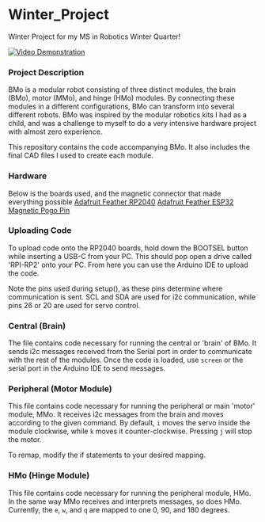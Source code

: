 # Winter_Project
Winter Project for my MS in Robotics Winter Quarter!

[![Video Demonstration](https://www.youtube.com/watch?v=KZacVYFTs9U/0.jpg)](https://www.youtube.com/watch?v=KZacVYFTs9U)

### Project Description
BMo is a modular robot consisting of three distinct modules, the brain (BMo), motor (MMo), and hinge (HMo) modules. By connecting these modules in a different configurations, BMo can transform into several different robots. BMo was inspired by the modular robotics kits I had as a child, and was a challenge to myself to do a very intensive hardware project with almost zero experience.

This repository contains the code accompanying BMo.
It also includes the final CAD files I used to create each module.

### Hardware
Below is the boards used, and the magnetic connector that made everything possible
[Adafruit Feather RP2040](https://www.adafruit.com/product/4884)
[Adafruit Feather ESP32](https://www.adafruit.com/product/3591)
[Magnetic Pogo Pin](https://www.adafruit.com/product/5413)

### Uploading Code
To upload code onto the RP2040 boards, hold down the BOOTSEL button while inserting a USB-C from your PC.
This should pop open a drive called 'RPI-RP2' onto your PC. From here you can use the Arduino IDE to upload the 
code. 

Note the pins used during setup(), as these pins determine where communication is sent. 
SCL and SDA are used for i2c communication, while pins 26 or 20 are used for servo control.

### Central (Brain)
The file contains code necessary for running the central or 'brain' of BMo. It sends i2c messages received 
from the Serial port in order to communicate with the rest of the modules. 
Once the code is loaded, use `screen` or the serial port in the Arduino IDE to send messages.

### Peripheral (Motor Module)
This file contains code necessary for running the peripheral or main 'motor' module, MMo. It receives
i2c messages from the brain and moves according to the given command. By default, `i` moves the servo inside
the module clockwise, while `k` moves it counter-clockwise. Pressing `j` will stop the motor.

To remap, modify the if statements to your desired mapping.

### HMo (Hinge Module)
This file contains code necessary for running the peripheral module, HMo. In the same way MMo receives and interprets messages, so
does HMo. Currently, the `e`, `w`, and `q` are mapped to one 0, 90, and 180 degrees. 

